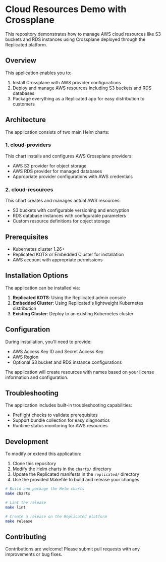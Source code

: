 # Cloud Resources Demo with Crossplane

This repository demonstrates how to manage AWS cloud resources like S3 buckets and RDS instances using Crossplane deployed through the Replicated platform.

## Overview

This application enables you to:

1. Install Crossplane with AWS provider configurations
2. Deploy and manage AWS resources including S3 buckets and RDS databases
3. Package everything as a Replicated app for easy distribution to customers

## Architecture

The application consists of two main Helm charts:

### 1. cloud-providers
This chart installs and configures AWS Crossplane providers:
- AWS S3 provider for object storage
- AWS RDS provider for managed databases
- Appropriate provider configurations with AWS credentials

### 2. cloud-resources
This chart creates and manages actual AWS resources:
- S3 buckets with configurable versioning and encryption
- RDS database instances with configurable parameters
- Custom resource definitions for object storage

## Prerequisites

- Kubernetes cluster 1.26+
- Replicated KOTS or Embedded Cluster for installation
- AWS account with appropriate permissions

## Installation Options

The application can be installed via:

1. **Replicated KOTS**: Using the Replicated admin console 
2. **Embedded Cluster**: Using Replicated's lightweight Kubernetes distribution
3. **Existing Cluster**: Deploy to an existing Kubernetes cluster

## Configuration

During installation, you'll need to provide:

- AWS Access Key ID and Secret Access Key
- AWS Region
- Optional S3 bucket and RDS instance configurations

The application will create resources with names based on your license information and configuration.

## Troubleshooting

The application includes built-in troubleshooting capabilities:

- Preflight checks to validate prerequisites
- Support bundle collection for easy diagnostics
- Runtime status monitoring for AWS resources

## Development

To modify or extend this application:

1. Clone this repository
2. Modify the Helm charts in the `charts/` directory
3. Update the Replicated manifests in the `replicated/` directory
4. Use the provided Makefile to build and release your changes

```bash
# Build and package the Helm charts
make charts

# Lint the release
make lint

# Create a release on the Replicated platform
make release
```

## Contributing

Contributions are welcome! Please submit pull requests with any improvements or bug fixes.
